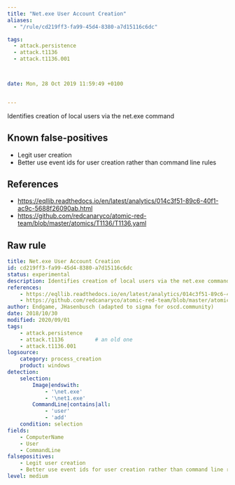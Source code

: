```yaml
---
title: "Net.exe User Account Creation"
aliases:
  - "/rule/cd219ff3-fa99-45d4-8380-a7d15116c6dc"

tags:
  - attack.persistence
  - attack.t1136
  - attack.t1136.001



date: Mon, 28 Oct 2019 11:59:49 +0100


---
```


Identifies creation of local users via the net.exe command

<!--more-->


## Known false-positives

* Legit user creation
* Better use event ids for user creation rather than command line rules



## References

* https://eqllib.readthedocs.io/en/latest/analytics/014c3f51-89c6-40f1-ac9c-5688f26090ab.html
* https://github.com/redcanaryco/atomic-red-team/blob/master/atomics/T1136/T1136.yaml


## Raw rule
```yaml
title: Net.exe User Account Creation
id: cd219ff3-fa99-45d4-8380-a7d15116c6dc
status: experimental
description: Identifies creation of local users via the net.exe command
references:
    - https://eqllib.readthedocs.io/en/latest/analytics/014c3f51-89c6-40f1-ac9c-5688f26090ab.html
    - https://github.com/redcanaryco/atomic-red-team/blob/master/atomics/T1136/T1136.yaml
author: Endgame, JHasenbusch (adapted to sigma for oscd.community)
date: 2018/10/30
modified: 2020/09/01
tags:
    - attack.persistence
    - attack.t1136          # an old one
    - attack.t1136.001
logsource:
    category: process_creation
    product: windows
detection:
    selection:
        Image|endswith: 
            - '\net.exe'
            - '\net1.exe'
        CommandLine|contains|all: 
            - 'user'
            - 'add'
    condition: selection
fields:
    - ComputerName
    - User
    - CommandLine
falsepositives:
    - Legit user creation
    - Better use event ids for user creation rather than command line rules
level: medium

```

